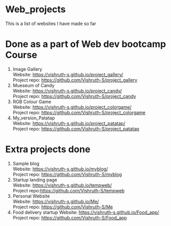 # Web_projects
This is a list of websites I have made so far

# Done as a part of Web dev bootcamp Course
1) Image Gallery   
    Website: https://vishruth-s.github.io/project_gallery/  
    Project repo: https://github.com/Vishruth-S/project_gallery  
2) Mueseum of Candy  
    Website: https://vishruth-s.github.io/project_candy/  
    Project repo: https://github.com/Vishruth-S/project_candy  
3) RGB Colour Game  
    Website: https://vishruth-s.github.io/project_colorgame/  
    Project repo: https://github.com/Vishruth-S/project_colorgame  
4) My_version_Patatap  
    Website: https://vishruth-s.github.io/project_patatap/   
    Project repo: https://github.com/Vishruth-S/project_patatap  

# Extra projects done
1) Sample blog  
    Website:  https://vishruth-s.github.io/myblog/  
    Project repo: https://github.com/Vishruth-S/myblog  
2) Startup landing page  
    Website: https://vishruth-s.github.io/tempweb/  
    Project repo:https://github.com/Vishruth-S/tempweb  
3) Personal Website  
    Website: https://vishruth-s.github.io/Me/    
    Project repo: https://github.com/Vishruth-S/Me    
4) Food delivery startup
    Website: https://vishruth-s.github.io/Food_app/  
    Project repo: https://github.com/Vishruth-S/Food_app 
    
